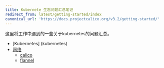 ```yaml
---
title: Kubernete 生态问题汇总笔记
redirect_from: latest/getting-started/index
canonical_url: 'https://docs.projectcalico.org/v3.2/getting-started/'
---
```


这里将工作中遇到的一些关于kubernetes的问题汇总。

- [Kubernetes] (kubernetes)
- [网络 ](network)
  - [calico](network/calico)
  - [flannel](network/flannel)
